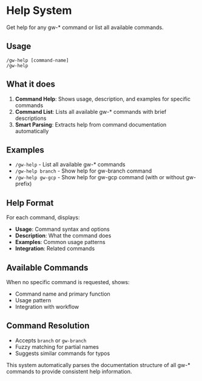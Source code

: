 # Help System

Get help for any gw-* command or list all available commands.

## Usage
```
/gw-help [command-name]
/gw-help
```

## What it does
1. **Command Help**: Shows usage, description, and examples for specific commands
2. **Command List**: Lists all available gw-* commands with brief descriptions
3. **Smart Parsing**: Extracts help from command documentation automatically

## Examples
- `/gw-help` - List all available gw-* commands
- `/gw-help branch` - Show help for gw-branch command
- `/gw-help gw-gcp` - Show help for gw-gcp command (with or without gw- prefix)

## Help Format
For each command, displays:
- **Usage**: Command syntax and options
- **Description**: What the command does
- **Examples**: Common usage patterns
- **Integration**: Related commands

## Available Commands
When no specific command is requested, shows:
- Command name and primary function
- Usage pattern
- Integration with workflow

## Command Resolution
- Accepts `branch` or `gw-branch` 
- Fuzzy matching for partial names
- Suggests similar commands for typos

This system automatically parses the documentation structure of all gw-* commands to provide consistent help information.